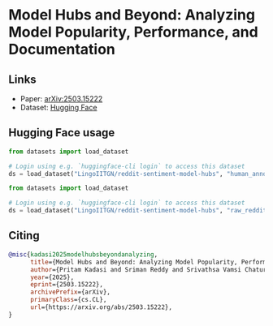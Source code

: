 
# Model Hubs and Beyond: Analyzing Model Popularity, Performance, and Documentation

## Links

* Paper: [arXiv:2503.15222](https://arxiv.org/abs/2503.15222)
* Dataset: [Hugging Face](https://huggingface.co/datasets/LingoIITGN/reddit-sentiment-model-hubs)

## Hugging Face usage

```python
from datasets import load_dataset

# Login using e.g. `huggingface-cli login` to access this dataset
ds = load_dataset("LingoIITGN/reddit-sentiment-model-hubs", "human_annotated")
```

```python
from datasets import load_dataset

# Login using e.g. `huggingface-cli login` to access this dataset
ds = load_dataset("LingoIITGN/reddit-sentiment-model-hubs", "raw_reddit")
```



## Citing

```bibtex
@misc{kadasi2025modelhubsbeyondanalyzing,
      title={Model Hubs and Beyond: Analyzing Model Popularity, Performance, and Documentation}, 
      author={Pritam Kadasi and Sriman Reddy and Srivathsa Vamsi Chaturvedula and Rudranshu Sen and Agnish Saha and Soumavo Sikdar and Sayani Sarkar and Suhani Mittal and Rohit Jindal and Mayank Singh},
      year={2025},
      eprint={2503.15222},
      archivePrefix={arXiv},
      primaryClass={cs.CL},
      url={https://arxiv.org/abs/2503.15222}, 
}
```
